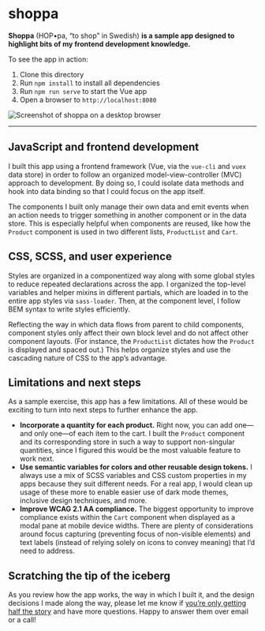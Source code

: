# shoppa

**Shoppa** (HOP•pa, “to shop” in Swedish) **is a sample app designed to highlight bits of my frontend development knowledge.**

To see the app in action:

1. Clone this directory
2. Run `npm install` to install all dependencies
3. Run `npm run serve` to start the Vue app
4. Open a browser to `http://localhost:8080`

![Screenshot of shoppa on a desktop browser](https://johnmatu.la/static/tmp/shoppa.jpg)

-----

## JavaScript and frontend development
I built this app using a frontend framework (Vue, via the `vue-cli` and `vuex` data store) in order to follow an organized model-view-controller (MVC) approach to development. By doing so, I could isolate data methods and hook into data binding so that I could focus on the app itself.

The components I built only manage their own data and emit events when an action needs to trigger something in another component or in the data store. This is especially helpful when components are reused, like how the `Product` component is used in two different lists, `ProductList` and `Cart`.


## CSS, SCSS, and user experience
Styles are organized in a componentized way along with some global styles to reduce repeated declarations across the app. I organized the top-level variables and helper mixins in different partials, which are loaded in to the entire app styles via `sass-loader`. Then, at the component level, I follow BEM syntax to write styles efficiently.

Reflecting the way in which data flows from parent to child components, component styles only affect their own block level and do not affect other component layouts. (For instance, the `ProductList` dictates how the `Product` is displayed and spaced out.) This helps organize styles and use the cascading nature of CSS to the app’s advantage.


## Limitations and next steps
As a sample exercise, this app has a few limitations. All of these would be exciting to turn into next steps to further enhance the app.

* **Incorporate a quantity for each product.** Right now, you can add one—and only one—of each item to the cart. I built the `Product` component and its corresponding store in such a way to support non-singular quantities, since I figured this would be the most valuable feature to work next.
* **Use semantic variables for colors and other reusable design tokens.** I always use a mix of SCSS variables and CSS custom properties in my apps because they suit different needs. For a real app, I would clean up usage of these more to enable easier use of dark mode themes, inclusive design techniques, and more.
* **Improve WCAG 2.1 AA compliance.** The biggest opportunity to improve compliance exists within the `Cart` component when displayed as a modal pane at mobile device widths. There are plenty of considerations around focus capturing (preventing focus of non-visible elements) and text labels (instead of relying solely on icons to convey meaning) that I’d need to address.


## Scratching the tip of the iceberg

As you review how the app works, the way in which I built it, and the design decisions I made along the way, please let me know if [you’re only getting half the story](https://twitter.com/rupaulsdragrace/status/1347730970724728832?lang=en) and have more questions. Happy to answer them over email or a call!
